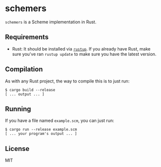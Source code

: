 schemers
========

`schemers` is a Scheme implementation in Rust.

Requirements
------------

- Rust: It should be installed via [`rustup`](https://rustup.rs). If you already
  have Rust, make sure you've ran `rustup update` to make sure you have the
  latest version.

Compilation
-----------

As with any Rust project, the way to compile this is to just run:

```shell
$ cargo build --release
[ ... output ... ]
```

Running
-------

If you have a file named `example.scm`, you can just run:

```shell
$ cargo run --release example.scm
[ ... your program's output ... ]
```

License
-------

MIT
